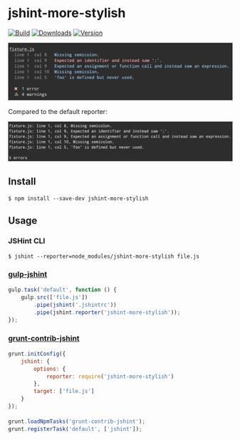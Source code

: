 # jshint-more-stylish

[![Build][1]][2] [![Downloads][7]][8] [![Version][9]][8]

[1]: https://travis-ci.org/catdad/jshint-more-stylish.svg?branch=master
[2]: https://travis-ci.org/catdad/jshint-more-stylish

[7]: https://img.shields.io/npm/dm/jshint-more-stylish.svg
[8]: https://www.npmjs.com/package/jshint-more-stylish
[9]: https://img.shields.io/npm/v/jshint-more-stylish.svg

![](assets/screenshot.png)

Compared to the default reporter:

![](assets/screenshot-default-reporter.png)


## Install

```
$ npm install --save-dev jshint-more-stylish
```

## Usage

### JSHint CLI

```
$ jshint --reporter=node_modules/jshint-more-stylish file.js
```

### [gulp-jshint](https://github.com/spalger/gulp-jshint)

```js
gulp.task('default', function () {
	gulp.src(['file.js'])
		.pipe(jshint('.jshintrc'))
		.pipe(jshint.reporter('jshint-more-stylish'));
});
```

### [grunt-contrib-jshint](https://github.com/gruntjs/grunt-contrib-jshint)

```js
grunt.initConfig({
	jshint: {
		options: {
			reporter: require('jshint-more-stylish')
		},
		target: ['file.js']
	}
});

grunt.loadNpmTasks('grunt-contrib-jshint');
grunt.registerTask('default', ['jshint']);
```
